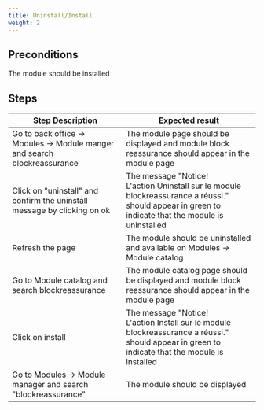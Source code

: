 ```yaml
---
title: Uninstall/Install
weight: 2
---
```


## Preconditions

The module should be installed
## Steps
| Step Description | Expected result |
| ----- | ----- |
| Go to back office -> Modules -> Module manger and search blockreassurance | The module page should be displayed and module block reassurance should appear in the module page |
| Click on "uninstall" and confirm the uninstall message by clicking on ok | The message "Notice!<br>L'action Uninstall sur le module blockreassurance a réussi." should appear in green to indicate that the module is uninstalled |
| Refresh the page | The module should be uninstalled and available on Modules -> Module catalog |
| Go to Module catalog and search blockreassurance | The module catalog page should be displayed and module block reassurance should appear in the module page |
| Click on install | The message "Notice!<br>L'action Install sur le module blockreassurance a réussi." should appear in green to indicate that the module is installed |
| Go to Modules -> Module manager and search "blockreassurance" | The module should be displayed |
